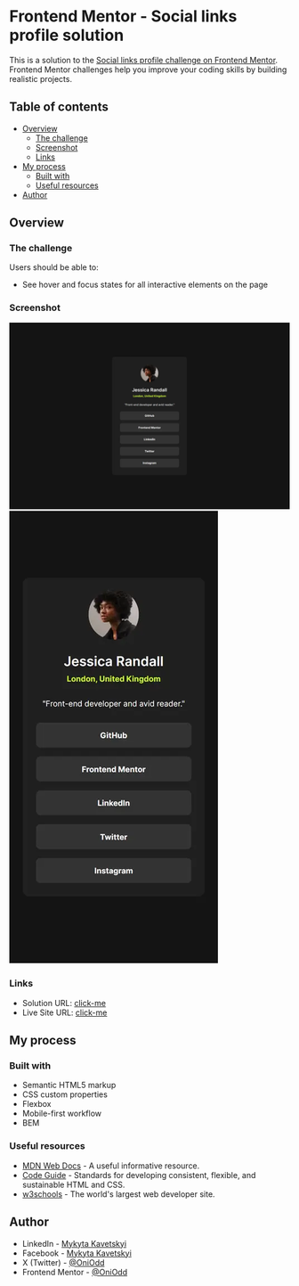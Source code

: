 # Frontend Mentor - Social links profile solution

This is a solution to the [Social links profile challenge on Frontend Mentor](https://www.frontendmentor.io/challenges/social-links-profile-UG32l9m6dQ). Frontend Mentor challenges help you improve your coding skills by building realistic projects.

## Table of contents

- [Overview](#overview)
  - [The challenge](#the-challenge)
  - [Screenshot](#screenshot)
  - [Links](#links)
- [My process](#my-process)
  - [Built with](#built-with)
  - [Useful resources](#useful-resources)
- [Author](#author)

## Overview

### The challenge

Users should be able to:

- See hover and focus states for all interactive elements on the page

### Screenshot

![Desktop](./assets/images/desktop.webp)
![Mobile](./assets/images/mobile.webp)

### Links

- Solution URL: [click-me](https://github.com/OniOdd/social-links-profile)
- Live Site URL: [click-me](https://oniodd.github.io/social-links-profile/)

## My process

### Built with

- Semantic HTML5 markup
- CSS custom properties
- Flexbox
- Mobile-first workflow
- BEM

### Useful resources

- [MDN Web Docs](https://developer.mozilla.org/) - A useful informative resource.
- [Code Guide](https://codeguide.co/) - Standards for developing consistent, flexible, and sustainable HTML and CSS.
- [w3schools](https://www.w3schools.com/) - The world's largest web developer site.

## Author

- LinkedIn - [Mykyta Kavetskyi](https://www.linkedin.com/in/mykyta-kavetskyi/)
- Facebook - [Mykyta Kavetskyi](https://www.facebook.com/profile.php?id=100094490807763)
- X (Twitter) - [@OniOdd](https://x.com/OniOdd)
- Frontend Mentor - [@OniOdd](https://www.frontendmentor.io/profile/OniOdd)
